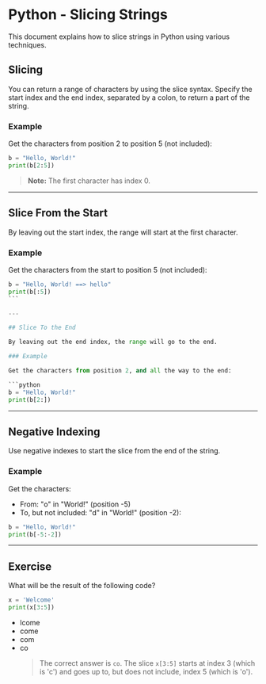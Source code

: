 # Python - Slicing Strings

This document explains how to slice strings in Python using various techniques.

## Slicing

You can return a range of characters by using the slice syntax. Specify the start index and the end index, separated by a colon, to return a part of the string.

### Example

Get the characters from position 2 to position 5 (not included):

```python
b = "Hello, World!"
print(b[2:5])
```

> **Note:** The first character has index 0.

---

## Slice From the Start

By leaving out the start index, the range will start at the first character.

### Example

Get the characters from the start to position 5 (not included):

````python
b = "Hello, World! ==> hello"
print(b[:5])
```

---

## Slice To the End

By leaving out the end index, the range will go to the end.

### Example

Get the characters from position 2, and all the way to the end:

```python
b = "Hello, World!"
print(b[2:])
````

---

## Negative Indexing

Use negative indexes to start the slice from the end of the string.

### Example

Get the characters:

- From: "o" in "World!" (position -5)
- To, but not included: "d" in "World!" (position -2):

```python
b = "Hello, World!"
print(b[-5:-2])
```

---

## Exercise

What will be the result of the following code?

```python
x = 'Welcome'
print(x[3:5])
```

- lcome
- come
- com
- co
  > The correct answer is `co`. The slice `x[3:5]` starts at index 3 (which is 'c') and goes up to, but does not include, index 5 (which is 'o').
